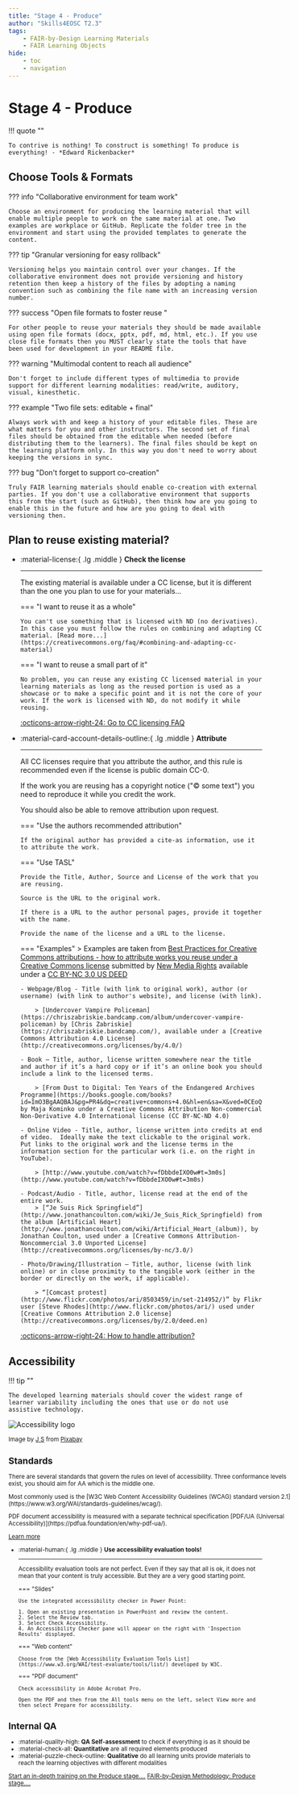 ```yaml
---
title: "Stage 4 - Produce"
author: "Skills4EOSC T2.3"
tags: 
    - FAIR-by-Design Learning Materials
    - FAIR Learning Objects
hide:
    - toc
    - navigation
---
```


# Stage 4 - Produce

!!! quote ""

    To contrive is nothing! To construct is something! To produce is everything! - *Edward Rickenbacker​*

## Choose Tools & Formats

<div class="grid" markdown>

??? info "Collaborative environment for team work"

    Choose an environment for producing the learning material that will enable multiple people to work on the same material at one. Two examples are workplace or GitHub. Replicate the folder tree in the environment and start using the provided templates to generate the content.

??? tip "Granular versioning for easy rollback"

    Versioning helps you maintain control over your changes. If the collaborative environment does not provide versioning and history retention then keep a history of the files by adopting a naming convention such as combining the file name with an increasing version number.

??? success "Open file formats to foster reuse "

    For other people to reuse your materials they should be made available using open file formats (docx, pptx, pdf, md, html, etc.). If you use close file formats then you MUST clearly state the tools that have been used for development in your README file.

??? warning "Multimodal content to reach all audience"

    Don't forget to include different types of multimedia to provide support for different learning modalities: read/write, auditory, visual, kinesthetic.
    
??? example "Two file sets: editable + final"

    Always work with and keep a history of your editable files. These are what matters for you and other instructors. The second set of final files should be obtained from the editable when needed (before distributing them to the learners). The final files should be kept on the learning platform only. In this way you don't need to worry about keeping the versions in sync.

??? bug "Don't forget to support co-creation"

    Truly FAIR learning materials should enable co-creation with external parties. If you don't use a collaborative environment that supports this from the start (such as GitHub), then think how are you going to enable this in the future and how are you going to deal with versioning then.

</div>

## Plan to reuse existing material? 

<div class="grid cards" markdown>

-   :material-license:{ .lg .middle } __Check the license__

    ---

    The existing material is available under a CC license, but it is different than the one you plan to use for your materials...

    === "I want to reuse it as a whole"

        You can't use something that is licensed with ND (no derivatives). In this case you must follow the rules on combining and adapting CC material. [Read more...](https://creativecommons.org/faq/#combining-and-adapting-cc-material)

    === "I want to reuse a small part of it"

        No problem, you can reuse any existing CC licensed material in your learning materials as long as the reused portion is used as a showcase or to make a specific point and it is not the core of your work. If the work is licensed with ND, do not modify it while reusing.

    [:octicons-arrow-right-24: Go to CC licensing FAQ](https://creativecommons.org/faq/#before-using-cc-licensed-material)

-   :material-card-account-details-outline:{ .lg .middle } __Attribute__

    ---

    All CC licenses require that you attribute the author, and this rule is recommended even if the license is public domain CC-0.

    If the work you are reusing has a copyright notice ("© some text") you need to reproduce it while you credit the work.

    You should also be able to remove attribution upon request.

    === "Use the authors recommended attribution"

        If the original author has provided a cite-as information, use it to attribute the work.

    === "Use TASL"

        Provide the Title, Author, Source and License of the work that you are reusing. 
        
        Source is the URL to the original work.

        If there is a URL to the author personal pages, provide it together with the name.

        Provide the name of the license and a URL to the license. 
    
    === "Examples"
        > Examples are taken from [Best Practices for Creative Commons attributions - how to attribute works you reuse under a Creative Commons license](https://www.newmediarights.org/guide/how_to/creative_commons/best_practices_creative_commons_attributions) submitted by [New Media Rights](https://www.newmediarights.org/) available under a [CC BY-NC 3.0 US DEED](https://creativecommons.org/licenses/by-nc/3.0/us/)

        - Webpage/Blog - Title (with link to original work), author (or username) (with link to author's website), and license (with link).

            > [Undercover Vampire Policeman](https://chriszabriskie.bandcamp.com/album/undercover-vampire-policeman) by [Chris Zabriskie](https://chriszabriskie.bandcamp.com/), available under a [Creative Commons Attribution 4.0 License](http://creativecommons.org/licenses/by/4.0/)

        - Book – Title, author, license written somewhere near the title and author if it’s a hard copy or if it’s an online book you should include a link to the licensed terms.

            > [From Dust to Digital: Ten Years of the Endangered Archives Programme](https://books.google.com/books?id=ImO3BgAAQBAJ&pg=PR4&dq=creative+commons+4.0&hl=en&sa=X&ved=0CEoQ6AEwCGoVChMIspCXhPPxxgIVSF0eCh27NA5X#v=onepage&q=creative%20commons%204.0&f=false) by Maja Kominko under a Creative Commons Attribution Non-commercial Non-Derivative 4.0 International license (CC BY-NC-ND 4.0)

        - Online Video - Title, author, license written into credits at end of video.  Ideally make the text clickable to the original work.  Put links to the original work and the license terms in the information section for the particular work (i.e. on the right in YouTube).

            > [http://www.youtube.com/watch?v=fDbbdeIXO0w#t=3m0s](http://www.youtube.com/watch?v=fDbbdeIXO0w#t=3m0s)

        - Podcast/Audio - Title, author, license read at the end of the entire work.
            > [“Je Suis Rick Springfield”](http://www.jonathancoulton.com/wiki/Je_Suis_Rick_Springfield) from the album [Artificial Heart](http://www.jonathancoulton.com/wiki/Artificial_Heart_(album)), by Jonathan Coulton, used under a [Creative Commons Attribution-Noncommercial 3.0 Unported License](http://creativecommons.org/licenses/by-nc/3.0/)

        - Photo/Drawing/Illustration – Title, author, license (with link online) or in close proximity to the tangible work (either in the border or directly on the work, if applicable).

            > “[Comcast protest](http://www.flickr.com/photos/ari/8503459/in/set-214952/)” by Flikr user [Steve Rhodes](http://www.flickr.com/photos/ari/) used under [Creative Commons Attribution 2.0 license](http://creativecommons.org/licenses/by/2.0/deed.en)

    [:octicons-arrow-right-24: How to handle attribution?](https://courses.lumenlearning.com/suny-oerguide/chapter/how-to-handle-attribution/)

</div>


## Accessibility

!!! tip ""

    The developed learning materials should cover the widest range of learner variability including the ones that use or do not use assistive technology.

<div class="card w-100 mb-3">
  <div class="row no-gutters">
    <div class="col-md-4" style="width: 18rem;">
      <img class="card-img" src="../../attachments/universal-access-6602642_640.png" alt="Accessibility logo"/>
      <p class="card-text"><small class="text-muted">
                Image by <a href="https://pixabay.com/users/inspire-studio-22128832/?utm_source=link-attribution&utm_medium=referral&utm_campaign=image&utm_content=6602642">J S</a> from <a href="https://pixabay.com//?utm_source=link-attribution&utm_medium=referral&utm_campaign=image&utm_content=6602642">Pixabay</a>
                </p>
    </div>
    <div class="col-md-8" style="width: 36rem;">
      <div class="card-body">
            <h2 class="card-title">Standards</h2>
            <p class="card-text">There are several standards that govern the rules on level of accessibility. Three conformance levels exist, you should aim for AA which is the middle one. </p>
            <p class="card-text">Most commonly used is the [W3C Web Content Accessibility Guidelines (WCAG) standard version 2.1](https://www.w3.org/WAI/standards-guidelines/wcag/).</p>
            <p class="card-text">PDF document accessibility is measured with a separate technical specification [PDF/UA (Universal Accessibility)](https://pdfua.foundation/en/why-pdf-ua/).</p>
            <a href="https://fair-by-design-methodology.github.io/FAIR-by-Design_ToT/latest/Stage%204%20%E2%80%93%20Produce/11-Accessibility/11-Checking_accessibility/" class="btn btn-primary stretched-link">Learn more</a>
      </div>
    </div>
  </div>
</div>

<div class="grid cards" markdown>

-   :material-human:{ .lg .middle } __Use accessibility evaluation tools!__

    ---

    Accessibility evaluation tools are not perfect. Even if they say that all is ok, it does not mean that your content is truly accessible. But they are a very good starting point.

    === "Slides"

        Use the integrated accessibility checker in Power Point:

        1. Open an existing presentation in PowerPoint and review the content. 
        2. Select the Review tab. 
        3. Select Check Accessibility.
        4. An Accessibility Checker pane will appear on the right with 'Inspection Results' displayed.

    === "Web content"

        Choose from the [Web Accessibility Evaluation Tools List](https://www.w3.org/WAI/test-evaluate/tools/list/) developed by W3C.

    === "PDF document"

        Check accessibility in Adobe Acrobat Pro.

        Open the PDF and then from the All tools menu on the left, select View more and then select Prepare for accessibility.

</div>

## Internal QA

<div class="grid cards" markdown>

- :material-quality-high: __QA Self-assessment__ to check if everything is as it should be
- :material-check-all: __Quantitative__ are all required elements produced
- :material-puzzle-check-outline: __Qualitative__ do all learning units provide materials to reach the learning objectives with different modalities 

</div>

​<a href="https://fair-by-design-methodology.github.io/FAIR-by-Design_ToT/latest/Stage%204%20%E2%80%93%20Produce/08-Development%20Tools/08-Introduction%20to%20Markdown%20and%20Git/" class="btn btn-dark text-white btn-lg btn-block">Start an in-depth training on the Produce stage....</a>
<a href="https://fair-by-design-methodology.github.io/FAIR-by-Design_Book/4%20-%20FAIR-by-design%20learning%20materials%20creation/4.1%20-%20Workflow%20stages%20description/414-produce/" class="btn btn-dark text-white btn-lg btn-block">FAIR-by-Design Methodology: Produce stage....</a>